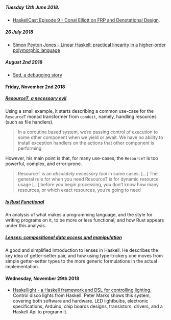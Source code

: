 ##### Tuesday 12th June 2018.

- [HaskellCast Episode 9 - Conal Elliott on FRP and Denotational Design](https://www.haskellcast.com/episode/009-conal-elliott-on-frp-and-denotational-design).


##### 26 July 2018

- [Simon Peyton Jones - Linear Haskell: practical linearity in a higher-order polymorphic language](https://www.youtube.com/watch?v=t0mhvd3-60Y)

##### August 2nd 2018

- [Sed, a debugging story](https://www.fpcomplete.com/blog/2018/06/sed-a-debugging-story?utm_campaign=Service%20-%20Haskell&utm_content=73275803&utm_medium=social&utm_source=linkedin)

#### Friday, November 2nd 2018

##### [ResourceT, a necessary evil](https://www.fpcomplete.com/blog/2018/10/resourcet-necessary-evil?utm_campaign=Service%20-%20Haskell&utm_content=78015420&utm_medium=social&utm_source=linkedin)

Using a small example, it starts describing a common use-case for the `ResourceT` monad transformer from `conduit`, namely,  handling resources (such as file handlers). 

> In a coroutine based system, we’re passing control of execution to some other component when we yield or await. We have no ability to install exception handlers on the actions that other component is performing

However, his main point is that, for many use-cases, the `ResourceT` is too powerful, complex, and error-prone. 

> ResourceT is an _absolutely necessary tool_ in some cases. [...] The general rule for when you need ResourceT is for dynamic resource usage [...] before you begin processing, you don’t know how many resources, or which exact resources, you’re going to need

##### [Is Rust Functional](https://www.fpcomplete.com/blog/2018/10/is-rust-functional?utm_campaign=Service%20-%20Rust&utm_content=78598434&utm_medium=social&utm_source=linkedin)

An analysis of what makes a programming language, and the style for writing programs on it, to be more or less functional; and how Rust appears under this analysis. 

##### [Lenses: compositional data access and manipulation](https://skillsmatter.com/skillscasts/4556-simon-peyton-jones)

A good and simplified introduction to lenses in Haskell. He describes the key idea of getter-setter pair, and how using type-trickery one moves from simple getter-setter types to the more generic formulations in the actual implementation. 

#### Wednesday, November 29th 2018

- [Haskellight - a Haskell framework and DSL for controlling lighting.](https://www.meetup.com/London-Haskell/events/256066832/) Control disco lights from Haskell. Peter Marks shows this system, covering both software and hardware. LED lightbulbs, electronic specifications, Arduino, chip boards designs, transistors, drivers, and a Haskell Api to progrann it.

